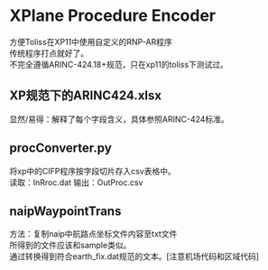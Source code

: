 # XPlane Procedure Encoder
方便Toliss在XP11中使用自定义的RNP-AR程序\
传统程序打点就好了。\
不完全遵循ARINC-424.18+规范，只在xp11的toliss下测试过。
## XP规范下的ARINC424.xlsx
显然/易得：解释了每个字段含义，具体参照ARINC-424标准。
## procConverter.py
将xp中的CIFP程序按字段切片存入csv表格中。\
读取：InRroc.dat 输出：OutProc.csv
## naipWaypointTrans
方法：复制naip中航路点坐标文件内容至txt文件\
所得到的文件应该和sample类似。\
通过转换得到符合earth_fix.dat规范的文本。[注意机场代码和区域代码]
